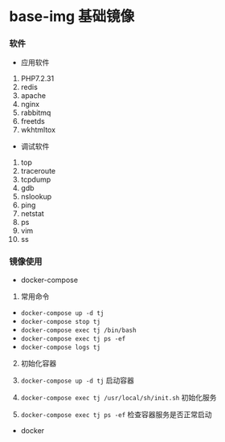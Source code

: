 # base-img 基础镜像


### 软件

- 应用软件
1. PHP7.2.31
2. redis
3. apache
4. nginx
5. rabbitmq
6. freetds
7. wkhtmltox

- 调试软件
1. top
2. traceroute
3. tcpdump
4. gdb
5. nslookup
6. ping
7. netstat
8. ps
9. vim
10. ss 

### 镜像使用

- docker-compose

1. 常用命令

 - `docker-compose up -d tj`
 - `docker-compose stop tj`
 - `docker-compose exec tj /bin/bash`
 - `docker-compose exec tj ps -ef`
 - `docker-compose logs tj`

2. 初始化容器
 
 1. `docker-compose up -d tj` 启动容器
 2. `docker-compose exec tj /usr/local/sh/init.sh` 初始化服务
 3. `docker-compose exec tj ps -ef` 检查容器服务是否正常启动

- docker

